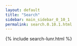 ```yaml
---
layout: default
title: "Search"
sidebar: main_sidebar_0_10_1
permalink: search.0.10.1.html
---
```


{% include search-lunr.html %}
